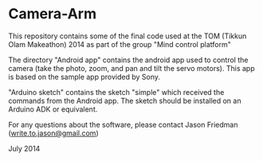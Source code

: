 Camera-Arm
==========

This repository contains some of the final code used at the TOM (Tikkun Olam Makeathon) 2014 as part of the group "Mind control platform"

The directory "Android app" contains the android app used to control the camera (take the photo, zoom, and pan and tilt the servo motors). This app is based on the sample app provided by Sony.

"Arduino sketch" contains the sketch "simple" which received the commands from the Android app. The sketch should be installed on an Arduino ADK or equivalent.

For any questions about the software, please contact Jason Friedman (write.to.jason@gmail.com)

July 2014
